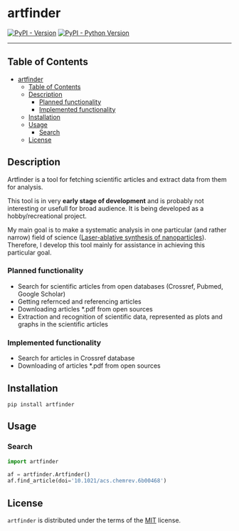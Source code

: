 # artfinder

[![PyPI - Version](https://img.shields.io/pypi/v/artfinder.svg)](https://pypi.org/project/artfinder)
[![PyPI - Python Version](https://img.shields.io/pypi/pyversions/artfinder.svg)](https://pypi.org/project/artfinder)

-----

## Table of Contents

- [artfinder](#artfinder)
  - [Table of Contents](#table-of-contents)
  - [Description](#description)
    - [Planned functionality](#planned-functionality)
    - [Implemented functionality](#implemented-functionality)
  - [Installation](#installation)
  - [Usage](#usage)
    - [Search](#search)
  - [License](#license)


## Description 

Artfinder is a tool for fetching scientific articles and extract data from them for analysis.

This tool is in very **early stage of development** and is probably not interesting or usefull for broad audience.
It is being developed as a hobby/recreational project.

My main goal is to make a systematic analysis in one particular (and rather narrow) field of science ([Laser-ablative synthesis of nanoparticles](https://en.wikipedia.org/wiki/Laser_ablation)). Therefore, I develop this tool mainly for assistance in achieving this particular goal.

### Planned functionality
* Search for scientific articles from open databases (Crossref, Pubmed, Google Scholar)
* Getting refernced and referencing articles
* Downloading articles *.pdf from open sources
* Extraction and recognition of scientific data, represented as plots and graphs in the scientific articles

### Implemented functionality
* Search for articles in Crossref database
* Downloading of articles *.pdf from open sources

## Installation

```console
pip install artfinder
```

## Usage

### Search
```python
import artfinder

af = artfinder.Artfinder()
af.find_article(doi='10.1021/acs.chemrev.6b00468')
```

## License

`artfinder` is distributed under the terms of the [MIT](https://spdx.org/licenses/MIT.html) license.